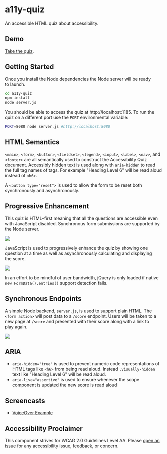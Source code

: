 # a11y-quiz
An accessible HTML quiz about accessibility.

## Demo
[Take the quiz](https://jpdevries.github.io/a11y-quiz/).

## Getting Started
Once you install the Node dependencies the Node server will be ready to&nbsp;launch.

```bash
cd a11y-quiz
npm install
node server.js
```

You should be able to access the quiz at http://localhost:1185. To run the quiz on a different port use the `PORT` environmental&nbsp;variable:

```bash
PORT=8080 node server.js #http://localhost:8080
```

## HTML Semantics
`<main>`, `<form>`, `<button>`, `<fieldset>`, `<legend>`, `<input>`, `<label>`, `<nav>`, and `<footer>` are all semantically used to construct the Accessibility Quiz document. Accessibly hidden text is used along with `aria-hidden` to read the full tag names of tags. For example "Heading Level 6" will be read aloud instead of&nbsp;`<h6>`.

A `<button type="reset">` is used to allow the form to be reset both synchronously and&nbsp;asynchronously.

## Progressive Enhancement
This quiz is HTML&ndash;first meaning that all the questions are accessible even with JavaScript&nbsp;disabled. Synchronous form submissions are supported by the Node&nbsp;server.

![](http://j4p.us/3g3a2H3Q070m/Screen%20Shot%202016-07-04%20at%202.09.55%20PM.png)

JavaScript is used to progressively enhance the quiz by showing one question at a time as well as asynchronously calculating and displaying the&nbsp;score.

![](http://j4p.us/3b3U0a1A0A28/Screen%20Shot%202016-07-05%20at%201.35.01%20AM.png)

In an effort to be mindful of user bandwidth, jQuery is only loaded if native `new FormData().entries()` support detection&nbsp;fails.

## Synchronous Endpoints
A simple Node backend, `server.js`, is used to support plain HTML. The `<form action>` will post data to a `/score` endpoint. Users will be taken to a new page at `/score` and presented with their score along with a link to play&nbsp;again.

![](http://j4p.us/030O1m080z3Y/Screen%20Shot%202016-07-05%20at%201.33.01%20AM.png)

## ARIA
 - `aria-hidden="true"` is used to prevent numeric code representations of HTML tags like `<h6>` from being read aloud. Instead `.visually-hidden` text like "Heading Level 6" will be read&nbsp;aloud.
 - `aria-live="assertive"` is used to ensure whenever the scope component is updated the new score is read&nbsp;aloud

## Screencasts
 - [VoiceOver Example](https://vimeo.com/173343351)


## Accessibility Proclaimer
This component strives for WCAG 2.0 Guidelines Level AA. Please [open an issue](https://github.com/jpdevries/a11y-quiz/issues/new) for any accessibility issue, feedback, or&nbsp;concern.
